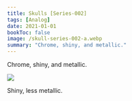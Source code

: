 ```yaml
---
title: Skulls [Series-002]
tags: [Analog]
date: 2021-01-01
bookToc: false
image: /skull-series-002-a.webp
summary: "Chrome, shiny, and metallic."
---
```


Chrome, shiny, and metallic.

![](/skull-series-002-b.webp)

Shiny, less metallic.
